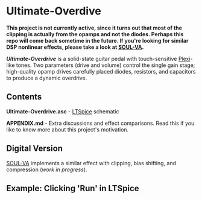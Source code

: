 # Ultimate-Overdive 
**This project is not currently active, since it turns out that most of the clipping is actually from the opamps and not the diodes. Perhaps this repo will come back sometime in the future. If you're looking for similar DSP nonlinear effects, please take a look at [SOUL-VA](https://github.com/thezhe/SOUL-VA).**

***Ultimate-Overdrive*** is a solid-state guitar pedal with touch-sensitive [Plexi](https://www.guitarworld.com/features/marshall-plexi-guitar-amps-everything-you-need-to-know)-like tones. Two parameters (drive and volume) control the single gain stage; high-quality opamp drives carefully placed diodes, resistors, and capacitors to produce a dynamic overdrive.

## Contents
**Ultimate-Overdrive.asc** - [LTSpice](https://www.analog.com/en/design-center/design-tools-and-calculators/ltspice-simulator.html) schematic

**APPENDIX.md** - Extra discussions and effect comparisons. Read this if you like to know more about this project's motivation.

## Digital Version
[SOUL-VA](https://github.com/thezhe/SOUL-VA) implements a similar effect with clipping, bias shifting, and compression (*work in progress*).

## Example: Clicking 'Run' in LTSpice

